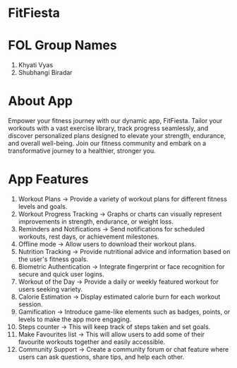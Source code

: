 # FitFiesta

# FOL Group Names 
1. Khyati Vyas
2. Shubhangi Biradar

# About App
Empower your fitness journey with our dynamic app, FitFiesta. Tailor your workouts with a vast exercise library, track progress seamlessly, and discover personalized plans designed to elevate your strength, endurance, and overall well-being. Join our fitness community and embark on a transformative journey to a healthier, stronger you.

# App Features
1. Workout Plans -> Provide a variety of workout plans for different fitness levels and goals.
2. Workout Progress Tracking -> Graphs or charts can visually represent improvements in strength, endurance, or weight loss.
3. Reminders and Notifications -> Send notifications for scheduled workouts, rest days, or achievement milestones.
4. Offline mode -> Allow users to download their workout plans.
5. Nutrition Tracking -> Provide nutritional advice and information based on the user's fitness goals.
6. Biometric Authentication -> Integrate fingerprint or face recognition for secure and quick user logins.
7. Workout of the Day -> Provide a daily or weekly featured workout for users seeking variety.
8. Calorie Estimation -> Display estimated calorie burn for each workout session.
9. Gamification -> Introduce game-like elements such as badges, points, or levels to make the app more engaging.
10. Steps counter -> This will keep track of steps taken and set goals.
11. Make Favourites list -> This will allow users to add some of their favourite workouts together and easily accessible.
12. Community Support -> Create a community forum or chat feature where users can ask questions, share tips, and help each other.
